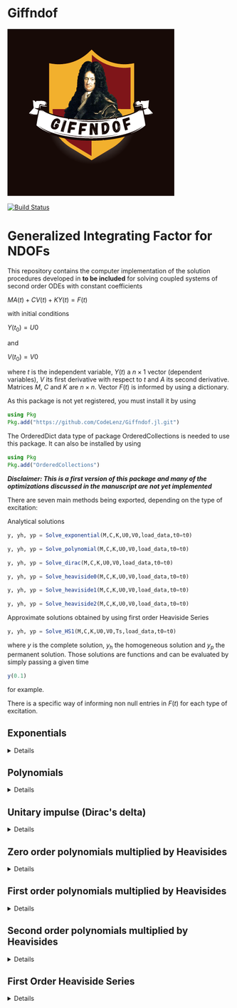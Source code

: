 # Giffndof
![logo](Logo-Giff.png)

 
[![Build Status](https://github.com/CodeLenz/Giffndof.jl/actions/workflows/CI.yml/badge.svg?branch=main)](https://github.com/CodeLenz/Giffndof.jl/actions/workflows/CI.yml?query=branch%3Amain)


# Generalized Integrating Factor for NDOFs

This repository contains the computer implementation of the solution procedures developed in **to be included** 
for solving coupled systems of second order ODEs with constant coefficients

 $M A(t) + C V(t) + K Y(t) = F(t)$

with initial conditions

 $Y(t_0) = U0$

and

 $V(t_0) = V0$

where $t$ is the independent variable, $Y(t)$ a $n \times 1$ vector (dependent variables), $V$ its first   derivative with respect to $t$ and $A$ its second derivative. Matrices  $M$, $C$ and $K$ are $n \times n$. Vector $F(t)$ is informed by using a dictionary.
 
As this package is not yet registered, you must install it by using

```julia
using Pkg
Pkg.add("https://github.com/CodeLenz/Giffndof.jl.git")
```

The OrderedDict data type of package OrderedCollections is needed to use this package. It can also be installed by using 

```julia
using Pkg
Pkg.add("OrderedCollections")
```

***Disclaimer: This is a first version of this package and many of the optimizations discussed in the manuscript are not yet implemented***

There are seven main methods being exported, depending on the type
of excitation:

Analytical solutions

```julia
y, yh, yp = Solve_exponential(M,C,K,U0,V0,load_data,t0=t0)
```

```julia
y, yh, yp = Solve_polynomial(M,C,K,U0,V0,load_data,t0=t0)
```

```julia
y, yh, yp = Solve_dirac(M,C,K,U0,V0,load_data,t0=t0)
```

```julia
y, yh, yp = Solve_heaviside0(M,C,K,U0,V0,load_data,t0=t0)
```

```julia
y, yh, yp = Solve_heaviside1(M,C,K,U0,V0,load_data,t0=t0)
```

```julia
y, yh, yp = Solve_heaviside2(M,C,K,U0,V0,load_data,t0=t0)
```

Approximate solutions obtained by using first order Heaviside Series

```julia
y, yh, yp = Solve_HS1(M,C,K,U0,V0,Ts,load_data,t0=t0)
```

where $y$ is the complete solution, $y_h$ the homogeneous solution and $y_p$ the permanent solution. Those solutions are functions and can be evaluated by simply passing a given time 

```julia
y(0.1) 
```

for example.


There is a specific way of informing non null entries in $F(t)$ for each type of excitation. 


## Exponentials
<details>

For forces described as a series of exponentials 

 $f_j(t) = \sum_{k=1}^{n_k} c_{jk} \exp(i \omega_{jk} t + \phi_{jk})$

the user must inform the DOF $j$ as a key to a dictionary with entries given by (possible complex values) of $c_{jk}$ and $\omega_{jk}$

```julia
    load_data = Dict{Int64,Vector{ComplexF64}}()
```

Lets consider the first example in the reference manuscript

### Example

Consider a $3$ DOFs problem subjected to a force 

 $f_2(t) = 3 \sin(4t) = 3\frac{i}{2}(\exp(-4it) - \exp(4it))$

such that the (complex) amplitudes are $c_{21}=3i/2$ and $c_{22}=-3i/2$ and the angular frequencies are $\omega_{21}=-4$ and $\omega_{22}=4$. Thus,

```julia
load_data[2] = [3*im/2; -3*im/2; -4.0; 4.0]
```

The complete example is 

```julia
using Giffndof
function Example_exponential(t0=0.0)

    # Mass matrix
    M = [2.0 0.0 0.0 ;
         0.0 2.0 0.0 ;
         0.0 0.0 1.0 ]

    # Stiffness matrix
    K = [6.0 -4.0  0.0 ;
        -4.0  6.0 -2.0 ;
         0.0 -2.0  6.0]*1E2

    # Damping matrix
    C = 1E-2*K

    # Initial Conditions
    U0  = [0.0; 0.0; 0.0]
    V0  = [0.0; 0.0; 0.0]

    #----------------------------- g_2(t) = 3*sin( 4 t) -----------------------------#

    # Amplitude
    ampl = 3.0

    # Angular frequency
    ws = 4.0

    # Split the ampl*sin(ws t) into two exponentials

    # with apmplitudes
    c_21 =  ampl*im/2
    c_22 = -ampl*im/2

    # and angular frequencies
    w_21 = -ws
    w_22 =  ws

    # Create a dictionary. Each key corresponds to the DOF (j)
    # such that
    # load_data[j] = [c_j1; w_j1; ....; c_jnk; w_jnk]
    # were nk is the number of exponentials used to represent the 
    # loading at DOF j
    #
    load_data = Dict{Int64,Vector{ComplexF64}}()

    # For our example, DOF=2 and we have two exponentials
    load_data[2] = [c_21; w_21; c_22; w_22]

    # Main function -> solve the problem
    y, yh, yp = Solve_exponential(M,C,K,U0,V0,load_data,t0=t0)

    # Return the solutions for any t
    return y, yh, yp
    
 end   
```

One can generate the visualization for $y(t)$

```julia
  using Plots
  function Generate_plot(tspan = (0.0, 10.0), dt=0.01)

    # Call the example
    y, yh, yp = Example_exponential(tspan=tspan,dt=dt)

    # Discrete times to make the plot
    tt = tspan[1]:dt:tspan[2]
      
    # Reshape to plot
    ndofs = size(y(0.0),1)
    yy = reshape([real(y(t))[k] for k=1:ndofs for t in tt],length(tt),ndofs)

    # Plot
    display(plot(tt,yy))

end

```
</details>
 
## Polynomials
<details>
 
For forces described as a polynomial

 $f_j(t) = \sum_{k=0}^{n_k} c_{jk} (t-t_j)^k$

the user must inform the DOF $j$ as a key to a dictionary with entries given by of $c_{jk}$ and $t_j$

```julia
    load_data = Dict{Int64,Vector{Float64}}()
```

### Example

Consider a $3$ DOFs problem subjected to a force 

 $f_2(t) = 10 t - t^2$

such that $t_2=0$,  $c_{20}=0$,  $c_{21}=10$,  $c_{22}=-1$. Thus

```julia
load_data[2] = [0.0; 0.0; 10.0; -1.0]
```

The complete example is 

```julia
using Giffndof, OrderedCollections
function Example_polynomial(;tspan = (0.0, 10.0), dt=0.01, t0 = 0.0)

    # Mass matrix
    M = [2.0 0.0 0.0 ;
         0.0 2.0 0.0 ;
         0.0 0.0 1.0 ]

    # Stiffness matrix
    K = [6.0 -4.0  0.0 ;
        -4.0  6.0 -2.0 ;
         0.0 -2.0  6.0]*1E2

    # Damping matrix
    C = 1E-2*K

    # Initial Conditions
    U0  = [0.0; 0.0; 0.0]
    V0  = [0.0; 0.0; 0.0]

    # Loading
    load_data = OrderedDict{Int64,Vector{Float64}}()

    # 10t - t^2 at DOF 2
    #        DOF     t2   c20  c21    c22  
    load_data[2] = [0.0 ; 0.0; 10.0; -1.0]

    #  Main function -> solve the problem
    y, yh, yp = Solve_polynomial(M,C,K,U0,V0,load_data,t0=t0)

    # Return the solution
    return y, yh, yp

end

```

One can generate the visualization for $y(t)$

```julia
  using Plots  
  function Generate_plot(tspan = (0.0, 10.0), dt=0.01)

    # Call the example
    y, yh, yp = Example_polynomial(tspan=tspan,dt=dt)

    # Discrete times to make the plot
    tt = tspan[1]:dt:tspan[2]
      
    # Reshape to plot
    ndofs = size(y(0.0),1)
    yy = reshape([real(y(t))[k] for k=1:ndofs for t in tt],length(tt),ndofs)

    # Plot
    display(plot(tt,yy))

end
```
</details>
 
## Unitary impulse (Dirac's delta)
<details>
 
For forces described as a series of unitary impulses

 $f_j(t) = \sum_{k=0}^{n_k} c_{jk} \delta(t-t_{jk})$

the user must inform the DOF $j$ as a key to a dictionary with entries given by of $c_{jk}$ and $t_{jk}$

```julia
    load_data = Dict{Int64,Vector{Float64}}()
```

### Example

Consider a $3$ DOFs problem subjected to two oposite unitary impulses at $t=1$ and $t=5$ s

 $f_2(t) = \delta(t-1) - \delta(t-5)$

such that $c_{20}=1.0$, $t_{20}=1$, $c_{21}=-1$ and $t_{21}=5.0$

```julia
load_data[2] = [1.0; 1.0; -1.0; 5.0]
```

The complete example is 

```julia
using Giffndof, OrderedCollections
function Example_dirac(;tspan = (0.0, 10.0), dt=0.01, t0 = 0.0)


    # Mass matrix
    M = [2.0 0.0 0.0 ;
         0.0 2.0 0.0 ;
         0.0 0.0 1.0 ]

    # Stiffness matrix
    K = [6.0 -4.0  0.0 ;
        -4.0  6.0 -2.0 ;
         0.0 -2.0  6.0]*1E2

    # Damping matrix
    C = 1E-2*K

    # Initial Conditions
    U0  = [0.0; 0.0; 0.0]
    V0  = [0.0; 0.0; 0.0]

    #
    # Loading 
    #
    # g_2(t) = delta(t-1) - delta(t-5)
    #
    load_data = OrderedDict{Int64,Vector{Float64}}()
    #
    #               c_20  t_20  c_21  t_21
    load_data[2] = [1.0 ; 1.0; -1.0 ; 5.0]

    #  Main function -> solve the problem
    y, yh, yp = Solve_dirac(M,C,K,U0,V0,load_data,t0=t0)

    # Return the solution
    return y, yh, yp

 end
```
One can generate the visualization for $y(t)$

```julia
  using Plots
  function Generate_plot(tspan = (0.0, 10.0), dt=0.01)

    # Call the example
    y, yh, yp = Example_dirac(tspan=tspan,dt=dt)

    # Discrete times to make the plot
    tt = tspan[1]:dt:tspan[2]
      
    # Reshape to plot
    ndofs = size(y(0.0),1)
    yy = reshape([real(y(t))[k] for k=1:ndofs for t in tt],length(tt),ndofs)

    # Plot
    display(plot(tt,yy))

end
```
</details>

## Zero order polynomials multiplied by Heavisides
<details>
 
For forces described as first order polynomials times heavisides

 $f_j(t) = \sum_{k=0}^{n_k} (c_{jk0}) H(t-t_{jk})$

the user must inform the DOF $j$ as a key to a dictionary with entries given by of $c_{jk*}$ and $t_{jk}$

```julia
    load_data = Dict{Int64,Vector{Float64}}()
```

### Example

Consider a $3$ DOFs problem subjected to two oposite unitary steps at $t=1$ and $t=5$ s

 $f_2(t) = H(t-1) - H(t-5)$

such that $c_{200}=1$, $t_{20}=1$, $c_{210}=-1$, $t_{21}=5$

```julia
load_data[2] = [1.0; 1.0; -1.0; 5.0]
```

The complete example is 

```julia
using Giffndof, OrderedCollections
function Example_heaviside0(;tspan = (0.0, 10.0), dt=0.01, t0 = 0.0)

    # Mass matrix
    M = [2.0 0.0 0.0 ;
         0.0 2.0 0.0 ;
         0.0 0.0 1.0 ]

    # Stiffness matrix
    K = [6.0 -4.0  0.0 ;
        -4.0  6.0 -2.0 ;
         0.0 -2.0  6.0]*1E2

    # Damping matrix
    C = 1E-2*K

    # Initial Conditions
    U0  = [0.0; 0.0; 0.0]
    V0  = [0.0; 0.0; 0.0]

    #
    # Loading (1 + 0*t) H(t-1) - (1 + 0*t)H(t-5)
    #
    load_data = OrderedDict{Int64,Vector{Float64}}()

    #   c_j00  t_jk .... c_j(nk)0  t_j(nk)
    load_data[2] = [1.0; 1.0 ; -1.0;  5.0 ]

    #  Main function -> solve the problem
    y, yh, yp = Solve_heaviside0(M,C,K,U0,V0,load_data,t0=t0)

    # Return the solution
    return y, yh, yp
    
 end
``` 

 One can generate the visualization for $y(t)$

```julia
  using Plots  
  function Generate_plot(tspan = (0.0, 10.0), dt=0.01)

    # Call the example
    y, yh, yp = Example_heaviside0(tspan=tspan,dt=dt)

    # Discrete times to make the plot
    tt = tspan[1]:dt:tspan[2]
      
    # Reshape to plot
    ndofs = size(y(0.0),1)
    yy = reshape([real(y(t))[k] for k=1:ndofs for t in tt],length(tt),ndofs)

    # Plot
    display(plot(tt,yy))

end
```
</details>



## First order polynomials multiplied by Heavisides
<details>
 
For forces described as first order polynomials times heavisides

 $f_j(t) = \sum_{k=0}^{n_k} (c_{jk0} + c_{jk1} t ) H(t-t_{jk})$

the user must inform the DOF $j$ as a key to a dictionary with entries given by of $c_{jk*}$ and $t_{jk}$

```julia
    load_data = Dict{Int64,Vector{Float64}}()
```

### Example

Consider a $3$ DOFs problem subjected to a linear ramp from $t=1$ to $t=5$ s and a constant value for $t>=5$.

 $f_2(t) = (-2+2t)*H(t-1) + (6-2t)*H(t-5)$

such that $c_{200}=-2$, $c_{201}=2$, $t_{20}=1$, $c_{210}=6$, $c_{211}=-2$, $t_{21}=5$

```julia
load_data[2] = [-2.0; 2.0; 1.0; 6.0; -2.0; 5.0]
```

The complete example is 

```julia
using Giffndof, OrderedCollections
function Example_heaviside1(;tspan = (0.0, 10.0), dt=0.01, t0 = 0.0)

    # Mass matrix
    M = [2.0 0.0 0.0 ;
         0.0 2.0 0.0 ;
         0.0 0.0 1.0 ]

    # Stiffness matrix
    K = [6.0 -4.0  0.0 ;
        -4.0  6.0 -2.0 ;
         0.0 -2.0  6.0]*1E2

    # Damping matrix
    C = 1E-2*K

    # Initial Conditions
    U0  = [0.0; 0.0; 0.0]
    V0  = [0.0; 0.0; 0.0]

    #
    # Loading (-2+2*t) H(t-1) + (6 - 2*t)H(t-5)
    #
    load_data = OrderedDict{Int64,Vector{Float64}}()

    #   c_j00 c_j01  t_jk .... c_j(nk)0 c_j(nk)1 t_j(nk)
    load_data[2] = [-2.0; 2.0; 1.0 ; 6.0; -2.0; 5.0 ]

    #  Main function -> solve the problem
    y, yh, yp = Solve_heaviside1(M,C,K,U0,V0,load_data,t0=t0)

    # Return the solution
    return y, yh, yp
    
 end
``` 

 One can generate the visualization for $y(t)$

```julia
  using Plots  
  function Generate_plot(tspan = (0.0, 10.0), dt=0.01)

    # Call the example
    y, yh, yp = Example_heaviside1(tspan=tspan,dt=dt)

    # Discrete times to make the plot
    tt = tspan[1]:dt:tspan[2]
      
    # Reshape to plot
    ndofs = size(y(0.0),1)
    yy = reshape([real(y(t))[k] for k=1:ndofs for t in tt],length(tt),ndofs)

    # Plot
    display(plot(tt,yy))

end
```
</details>


## Second order polynomials multiplied by Heavisides
<details>
 
For forces described as second order polynomials times heavisides

 $f_j(t) = \sum_{k=0}^{n_k} (c_{jk0} + c_{jk1} t + c_{jk2} t^2) H(t-t_{jk})$

the user must inform the DOF $j$ as a key to a dictionary with entries given by of $c_{jk*}$ and $t_{jk}$

```julia
    load_data = Dict{Int64,Vector{Float64}}()
```

### Example

Consider a $3$ DOFs problem subjected a "bump" between $t=1$ and $t=3$ s and zero elsewere.

 $f_2(t) = (-30 + 40t - 10t^2)H(t-1) + (30 - 40t + 10t^2)H(t-3)$

such that $c_{200}=-30$, $c_{201}=40$, $c_{202}=-10$, $t_{20}=1$, $c_{210}=30$, $c_{211}=-40$, $c_{212}=10$, $t_{21}=3$

```julia
load_data[2] = [-30.0; 40.0; -10.0; 1.0; 30.0; -40.0; 10.0; 3.0]
```

The complete example is 

```julia
using Giffndof, OrderedCollections
function Example_heaviside2(;tspan = (0.0, 10.0), dt=0.01, t0 = 0.0)

    # Mass matrix
    M = [2.0 0.0 0.0 ;
         0.0 2.0 0.0 ;
         0.0 0.0 1.0 ]

    # Stiffness matrix
    K = [6.0 -4.0  0.0 ;
        -4.0  6.0 -2.0 ;
         0.0 -2.0  6.0]*1E2

    # Damping matrix
    C = 1E-2*K

    # Initial Conditions
    U0  = [0.0; 0.0; 0.0]
    V0  = [0.0; 0.0; 0.0]

    #
    # Loading (1 + 0*t + 0*t^2) H(t-1) - (1 + 0*t + 0*t^2)H(t-5)
    #
    load_data = OrderedDict{Int64,Vector{Float64}}()

    #   c_j00 c_j01 c_j02  t_jk .... c_j(nk)0 c_j(nk)1 c_j(nk)2 t_j(nk)
    load_data[2] = [-30.0; 40.0; -10.0; 1.0; 30.0; -40.0; 10.0; 3.0]

    #  Main function -> solve the problem
    y, yh, yp = Solve_heaviside2(M,C,K,U0,V0,load_data,t0=t0)

    # Return the solution
    return y, yh, yp
    
 end
``` 

 One can generate the visualization for $y(t)$

```julia
  using Plots  
  function Generate_plot(tspan = (0.0, 10.0), dt=0.01)

    # Call the example
    y, yh, yp = Example_heaviside2(tspan=tspan,dt=dt)

    # Discrete times to make the plot
    tt = tspan[1]:dt:tspan[2]
      
    # Reshape to plot
    ndofs = size(y(0.0),1)
    yy = reshape([real(y(t))[k] for k=1:ndofs for t in tt],length(tt),ndofs)
    
    # Plot
    display(plot(tt,yy))

end
```
</details>


## First Order Heaviside Series
<details>
 
For forces described as First Order Heaviside Series

 $\hat{f}(t) = \sum_{k=0}^{n_k} (c_{jk0} + c_{jk1} t) H(t-t_{jk})$

the user must inform the DOF $j$ as a key to a dictionary with the reference function $g(t)$

```julia
    load_data = Dict{Int64,Function}()
```

for continuous functions or a set of discrete values 

```julia
    load_data = Dict{Int64,Vector{Float64}}()
```

### Example

Consider a reference function 

 $g(t) = -\cos(0.5 t) +  \sin(t) + \cos(1.5 t - 1.5) - 2\sin(t) + 2\sin(10 t)$

This function can be represented by using first order Heaviside Series. Coefficients
$c_{jk0}$ and $c_{jk1}$ can be evaluated by using ```Evaluate_coefficients_c```

Consider the example

```julia
#
# Reference Function 
#
function g(t)
    -cos(0.5*t) + sin(t)  + cos(1.5*t - 1.5) -2*sin(2*t) + 2*sin(10*t)  
end
  
#
# Show the reconstruction of g by using first order Heaviside Series
# Discrete times Ts can be informed as a vector 
# 
# Ts = [0.0; 0.1; 0.2; 0.3; ..... ; 10.0]
#
# or as a StepRange
# 
# Ts = 0.0:0.1:10.0
#
# The time step between two discrete times do not have to be the same.
#
using Plots
function Example_gtilde()

   # Create a vector with discrete times and compare the 
   # original function and the approximate function
   Ts = 0.0:0.01:10.0

   # Evaluate coefficients c0 and c1 for g and dt
   c0, c1 = Evaluate_coefs_c(g,Ts)

   # Create a function to represent g(t) at any t
   gtilde(t) = Evaluate_gtilde(t,c0,c1,Ts)

   # Plot both functions
   plot(Ts,g.(Ts),label="Original")
   plot!(Ts,gtilde.(Ts),label="Approximation")

end
``` 

The user does not have to explicitly construct the approximation, such that 
previous example is important to understand and to visualize the quality 
of the approximation.

### Example

Consider the same function $g(t)$ used in the previous example

```julia
function g(t)
    -cos(0.5*t) + sin(t)  + cos(1.5*t - 1.5) -2*sin(2*t) + 2*sin(10*t)  
end
```

```julia
function Example_HS1(;tspan = (0.0, 10.0), dt=0.01, t0 = 0.0)

    # Mass matrix
    M = [2.0 0.0 0.0 ;
         0.0 2.0 0.0 ;
         0.0 0.0 1.0 ]

    # Stiffness matrix
    K = [6.0 -4.0  0.0 ;
        -4.0  6.0 -2.0 ;
         0.0 -2.0  6.0]*1E2

    # Damping matrix
    C = 1E-6*K

    # Initial Conditions
    U0  = [0.0; 0.0; 0.0]
    V0  = [0.0; 0.0; 0.0]

    # Create Ts by using tspan and dt
    Ts = tspan[1]:dt:tspan[2]

    # Loading
    load_data = OrderedDict{Int64,Function}()

    # Pass function g(t) to the dictionary
    load_data[2] = g

    #  Main function -> solve the problem
    y, yh, yp = Solve_HS1(M,C,K,U0,V0,Ts,load_data,t0=t0)

    # Return the solution
    return y, yh, yp
    
 end

```


 One can generate the visualization for $y(t)$

```julia
  using Plots  
  function Generate_plot(tspan = (0.0, 10.0), dt=0.01)

    # Call the example
    y, yh, yp = Example_HS1(tspan=tspan,dt=dt)

    # Discrete times to make the plot
    tt = tspan[1]:dt:tspan[2]
      
    # Reshape to plot
    ndofs = size(y(0.0),1)
    yy = reshape([real(y(t))[k] for k=1:ndofs for t in tt],length(tt),ndofs)

    # Plot
    display(plot(tt,yy))

end
```


Let's now consider the case of discrete excitations

Generate a random excitation at times given by Ts and visualize
the approximation.

```julia
 using StableRNGs
 using Plots
function Example_gtilde_discrete()

   # Create a vector with discrete times and compare the 
   # original function and the approximate function
   Ts = 0.0:1.0:10.0

   # Generate a random load at these discrete times
   # Let's use StableRNG to make it easier to 
   # compare
   rng = StableRNG(123)
   vg = randn(rng,length(Ts))

   # Evaluate coefficients c0 and c1 for g and dt
   c0, c1 = Evaluate_coefs_c(vg,Ts)

   # Create a function to represent g(t) at any t
   gtilde(t) = Evaluate_gtilde(t,c0,c1,Ts)

   # Plot both functions
   scatter(Ts,vg,label="Original",markershape=:circle)
   scatter!(Ts,gtilde.(Ts),label="Approximation",markershape=:star5)

end
``` 

Solve a problem using the first order Heaviside Series 

```julia
 using StableRNGs
 function Example_HS1_discrete(;tspan = (0.0, 10.0), dt=0.01, t0 = 0.0)

    # Mass matrix
    M = [2.0 0.0 0.0 ;
         0.0 2.0 0.0 ;
         0.0 0.0 1.0 ]

    # Stiffness matrix
    K = [6.0 -4.0  0.0 ;
        -4.0  6.0 -2.0 ;
         0.0 -2.0  6.0]*1E2

    # Damping matrix
    C = 1E-6*K

    # Initial Conditions
    U0  = [0.0; 0.0; 0.0]
    V0  = [0.0; 0.0; 0.0]

    # Create Ts by using tspan and dt
    Ts = tspan[1]:dt:tspan[2]

    # Generate a random load at these discrete times
    # Let's use StableRNG to make it easier to 
    # compare
    rng = StableRNG(123)
    vg = randn(rng,length(Ts))

    # Loading
    load_data = OrderedDict{Int64,Vector{Float64}}()

    # Pass vector to the dictionary
    load_data[2] = vg

    #  Main function -> solve the problem
    y, yh, yp = Solve_HS1(M,C,K,U0,V0,Ts,load_data,t0=t0)

    # Return the solution
    return y, yh, yp
    
 end
```


</details>

